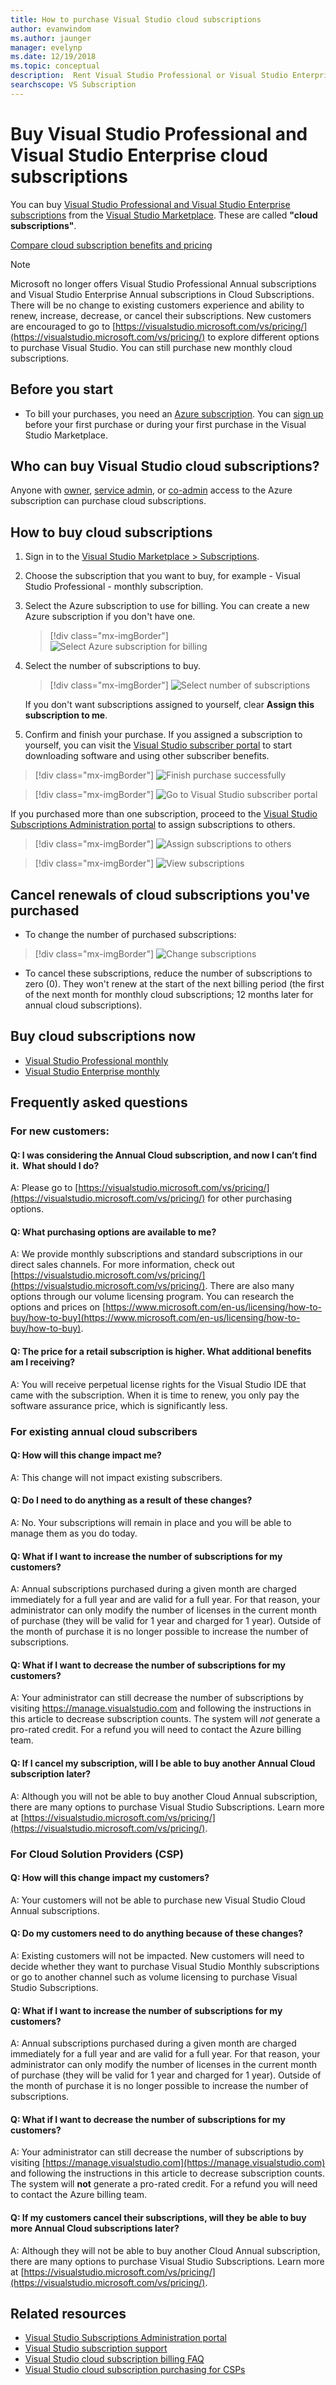 ```yaml
---
title: How to purchase Visual Studio cloud subscriptions
author: evanwindom
ms.author: jaunger
manager: evelynp
ms.date: 12/19/2018
ms.topic: conceptual
description:  Rent Visual Studio Professional or Visual Studio Enterprise on a month-to-month or annual basis, with no long-term contract.
searchscope: VS Subscription
---
```

# Buy Visual Studio Professional and Visual Studio Enterprise cloud subscriptions

You can buy [Visual Studio Professional and Visual Studio Enterprise subscriptions](https://visualstudio.microsoft.com/subscriptions/) from the [Visual Studio Marketplace](https://marketplace.visualstudio.com). These are called **"cloud subscriptions"**.

[Compare cloud subscription benefits and pricing](https://visualstudio.microsoft.com/vs/pricing/)

> [!NOTE]
> Microsoft no longer offers Visual Studio Professional Annual subscriptions and Visual Studio Enterprise Annual subscriptions in Cloud Subscriptions. There will be no change to existing customers experience and ability to renew, increase, decrease, or cancel their subscriptions. New customers are encouraged to go to [https://visualstudio.microsoft.com/vs/pricing/](https://visualstudio.microsoft.com/vs/pricing/) to explore different options to purchase Visual Studio. You can still purchase new monthly cloud subscriptions.

## Before you start

* To bill your purchases, you need an [Azure subscription](https://azure.microsoft.com/pricing/purchase-options/). You can [sign up](https://portal.azure.com) before your first purchase or during your first purchase in the Visual Studio Marketplace.

## Who can buy Visual Studio cloud subscriptions?
Anyone with [owner](https://docs.microsoft.com/azure/role-based-access-control/built-in-roles#owner), [service admin](https://docs.microsoft.com/azure/billing/billing-add-change-azure-subscription-administrator#change-the-service-administrator-for-an-azure-subscription), or [co-admin](https://docs.microsoft.com/azure/billing/billing-add-change-azure-subscription-administrator#add-or-change-co-administrator) access to the Azure subscription can purchase cloud subscriptions.

## How to buy cloud subscriptions

1. Sign in to the [Visual Studio Marketplace > Subscriptions](https://marketplace.visualstudio.com/subscriptions).

2. Choose the subscription that you want to buy, for example - Visual Studio Professional - monthly subscription.

3. Select the Azure subscription to use for billing. You can create a new Azure subscription if you don't have one.
    > [!div class="mx-imgBorder"]
    > ![Select Azure subscription for billing](_img/buy-vs-subscriptions/buy-vs-sub-Azure-sub.png)

4. Select the number of subscriptions to buy.
    > [!div class="mx-imgBorder"]
    > ![Select number of subscriptions](_img/buy-vs-subscriptions/buy-vs-sub-users.png)

    If you don't want subscriptions assigned to yourself, clear **Assign this subscription to me**.

5. Confirm and finish your purchase. If you assigned a subscription to yourself, you can visit the [Visual Studio subscriber portal](https://my.visualstudio.com)
to start downloading software and using other subscriber benefits.

> [!div class="mx-imgBorder"]
> ![Finish purchase successfully](_img/buy-vs-subscriptions/buy-vs-sub-success.png)

> [!div class="mx-imgBorder"]
> ![Go to Visual Studio subscriber portal](_img/buy-vs-subscriptions/view-subscription-benefits-subscriptions-portal.png)

If you purchased more than one subscription, proceed to the
    [Visual Studio Subscriptions Administration portal](https://manage.visualstudio.com) to assign subscriptions to others.

> [!div class="mx-imgBorder"]
> ![Assign subscriptions to others](_img/buy-vs-subscriptions/buy-vs-sub-success-many.png)

> [!div class="mx-imgBorder"]
> ![View subscriptions](_img/buy-vs-subscriptions/assign-subscriptions.png)

## <a name="manage-subscriptions"></a>Cancel renewals of cloud subscriptions you've purchased

* To change the number of purchased subscriptions:

> [!div class="mx-imgBorder"]
> ![Change subscriptions](_img/buy-vs-subscriptions/manage-subscriptions.png)

* To cancel these subscriptions, reduce the number of subscriptions to zero (0). They won't renew at the start of the next billing period (the first of the next month for monthly cloud subscriptions; 12 months later for annual cloud subscriptions).

## Buy cloud subscriptions now

* [Visual Studio Professional monthly](https://marketplace.visualstudio.com/items?itemName=ms.vs-professional-monthly)
* [Visual Studio Enterprise monthly](https://marketplace.visualstudio.com/items?itemName=ms.vs-enterprise-monthly)

## Frequently asked questions

### For new customers:
#### Q:  I was considering the Annual Cloud subscription, and now I can’t find it.  What should I do?
A: Please go to [https://visualstudio.microsoft.com/vs/pricing/](https://visualstudio.microsoft.com/vs/pricing/) for other purchasing options.

#### Q: What purchasing options are available to me?
A:  We provide monthly subscriptions and standard subscriptions in our direct sales channels. For more information, check out [https://visualstudio.microsoft.com/vs/pricing/](https://visualstudio.microsoft.com/vs/pricing/).
There are also many options through our volume licensing program. You can research the options and prices on
[https://www.microsoft.com/en-us/licensing/how-to-buy/how-to-buy](https://www.microsoft.com/en-us/licensing/how-to-buy/how-to-buy).

#### Q: The price for a retail subscription is higher. What additional benefits am I receiving?
A:  You will receive perpetual license rights for the Visual Studio IDE that came with the subscription. When it is time to renew, you only pay the software assurance price, which is significantly less.

### For existing annual cloud subscribers
#### Q:  How will this change impact me?
A:  This change will not impact existing subscribers.

#### Q:  Do I need to do anything as a result of these changes?
A:  No.  Your subscriptions will remain in place and you will be able to manage them as you do today.

#### Q: What if I want to increase the number of subscriptions for my customers?

A: Annual subscriptions purchased during a given month are charged immediately for a full year and are valid for a full year. For that reason, your administrator can only modify the number of licenses in the current month of purchase (they will be valid for 1 year and charged for 1 year). Outside of the month of purchase it is no longer possible to increase the number of subscriptions.

#### Q: What if I want to decrease the number of subscriptions for my customers?

A: Your administrator can still decrease the number of subscriptions by visiting https://manage.visualstudio.com and following the instructions in this article to decrease subscription counts. The system will *not* generate a pro-rated credit. For a refund you will need to contact the Azure billing team.


#### Q: If I cancel my subscription, will I be able to buy another Annual Cloud subscription later?
A:  Although you will not be able to buy another Cloud Annual subscription, there are many options to purchase Visual Studio Subscriptions.  Learn more at [https://visualstudio.microsoft.com/vs/pricing/](https://visualstudio.microsoft.com/vs/pricing/).

### For Cloud Solution Providers (CSP)
#### Q: How will this change impact my customers?
A:  Your customers will not be able to purchase new Visual Studio Cloud Annual subscriptions.

#### Q: Do my customers need to do anything because of these changes?
A:  Existing customers will not be impacted. New customers will need to decide whether they want to purchase Visual Studio Monthly subscriptions or go to another channel such as volume licensing to purchase Visual Studio Subscriptions.

#### Q: What if I want to increase the number of subscriptions for my customers?
A: Annual subscriptions purchased during a given month are charged immediately for a full year and are valid for a full year. For that reason, your administrator can only modify the number of licenses in the current month of purchase (they will be valid for 1 year and charged for 1 year). Outside of the month of purchase it is no longer possible to increase the number of subscriptions.

#### Q: What if I want to decrease the number of subscriptions for my customers?
A:  Your administrator can still decrease the number of subscriptions by visiting [https://manage.visualstudio.com](https://manage.visualstudio.com) and following the instructions in this article to decrease subscription counts. The system will **not** generate a pro-rated credit. For a refund you will need to contact the Azure billing team.

#### Q: If my customers cancel their subscriptions, will they be able to buy more Annual Cloud subscriptions later?
A:  Although they will not be able to buy another Cloud Annual subscription, there are many options to purchase Visual Studio Subscriptions.  Learn more at [https://visualstudio.microsoft.com/vs/pricing/](https://visualstudio.microsoft.com/vs/pricing/).

## Related resources

* [Visual Studio Subscriptions Administration portal](https://manage.visualstudio.com/)
* [Visual Studio subscription support](https://visualstudio.microsoft.com/vs/support/)
* [Visual Studio cloud subscription billing FAQ](vscloud-billing-faq.md)
* [Visual Studio cloud subscription purchasing for CSPs](vscloud-csp.md)
